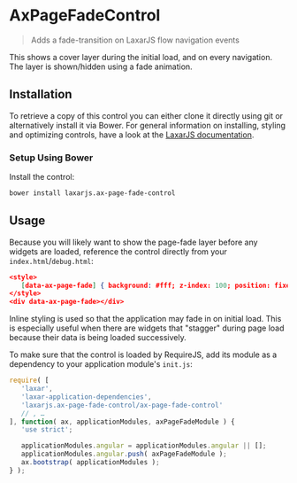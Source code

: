 # AxPageFadeControl

> Adds a fade-transition on LaxarJS flow navigation events

This shows a cover layer during the initial load, and on every navigation.
The layer is shown/hidden using a fade animation.


## Installation

To retrieve a copy of this control you can either clone it directly using git or alternatively install it via Bower.
For general information on installing, styling and optimizing controls, have a look at the [LaxarJS documentation](https://github.com/LaxarJS/laxar/blob/master/docs/manuals/installing_controls.md).

### Setup Using Bower

Install the control:

```sh
bower install laxarjs.ax-page-fade-control
```

## Usage

Because you will likely want to show the page-fade layer before any widgets are loaded, reference the control directly from your `index.html`/`debug.html`:

```json
<style>
   [data-ax-page-fade] { background: #fff; z-index: 100; position: fixed; left: 0; top: 0; width: 100%; height: 100%; }
</style>
<div data-ax-page-fade></div>
```

Inline styling is used so that the application may fade in on initial load.
This is especially useful when there are widgets that "stagger" during page load because their data is being loaded successively.

To make sure that the control is loaded by RequireJS, add its module as a dependency to your application module's `init.js`:

```javascript
require( [
   'laxar',
   'laxar-application-dependencies',
   'laxarjs.ax-page-fade-control/ax-page-fade-control'
   // , …
], function( ax, applicationModules, axPageFadeModule ) {
   'use strict';

   applicationModules.angular = applicationModules.angular || [];
   applicationModules.angular.push( axPageFadeModule );
   ax.bootstrap( applicationModules );
} );
```
